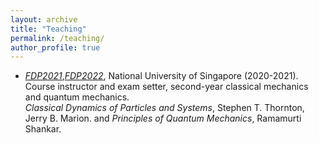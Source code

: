 ```yaml
---
layout: archive
title: "Teaching"
permalink: /teaching/
author_profile: true
---
```


- [*FDP2021*](https://nusmods.com/courses/FDP2021/special-physics-class-1-2),[*FDP2022*](https://nusmods.com/courses/FDP2022/special-physics-class-3), National University of Singapore (2020-2021). <br> Course instructor and exam setter, second-year classical mechanics and quantum mechanics.   
*Classical Dynamics of Particles and Systems*, Stephen T. Thornton, Jerry B. Marion. and *Principles of Quantum Mechanics*, Ramamurti Shankar.  

